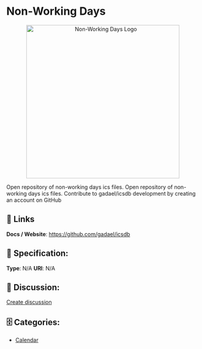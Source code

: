 # Non-Working Days
<p align="center">
    <img width="400" src="https://raw.githubusercontent.com/apis-list/apis-list/main/apis/non-working-days/logo_256x256.png" alt="Non-Working Days Logo"/>
</p>

Open repository of non-working days ics files. Open repository of non-working days ics files.  Contribute to gadael/icsdb development by creating an account on GitHub

##  🔗 Links
**Docs / Website**: https://github.com/gadael/icsdb

## 🧬 Specification:
**Type**:  N/A 
**URI**:  N/A 

## 💬 Discussion:
[Create discussion](https://github.com/apis-list/apis-list/discussions/new)

## 🗄️ Categories:
- [Calendar](https://github.com/apis-list/apis-list#calendar)



